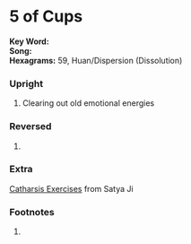 # 5 of Cups

**Key Word:**   
**Song:**   
**Hexagrams:** 59, Huan/Dispersion (Dissolution)



### Upright

1) Clearing out old emotional energies



### Reversed

1) 



### Extra

[Catharsis Exercises](https://www.satyaspeaks.net/catharsis) from Satya Ji



### Footnotes

1. 



